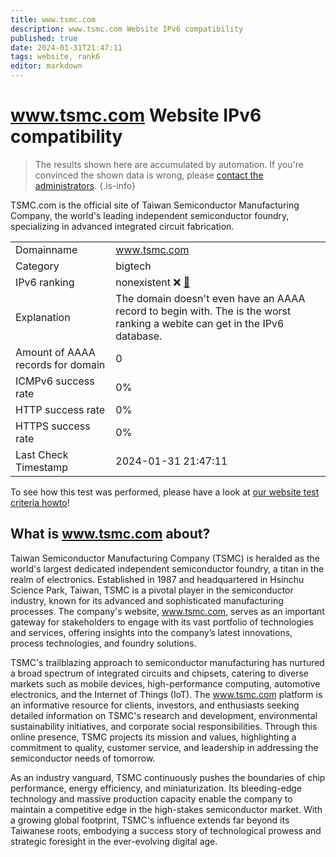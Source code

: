 ```yaml
---
title: www.tsmc.com
description: www.tsmc.com Website IPv6 compatibility
published: true
date: 2024-01-31T21:47:11
tags: website, rank6
editor: markdown
---
```


# www.tsmc.com Website IPv6 compatibility

> The results shown here are accumulated by automation. If you're convinced the shown data is wrong, please [contact the administrators](/howto/chat). 
{.is-info}

TSMC.com is the official site of Taiwan Semiconductor Manufacturing Company, the world's leading independent semiconductor foundry, specializing in advanced integrated circuit fabrication.


|   |   |
| - | - |
| Domainname | www.tsmc.com
| Category | bigtech |
| IPv6 ranking | nonexistent :x: [🔗](/howto/ranking) |
| Explanation | The domain doesn't even have an AAAA record to begin with. The is the worst ranking a webite can get in the IPv6 database. |
| Amount of AAAA records for domain | 0 |
| ICMPv6 success rate | 0%|
| HTTP success rate | 0% |
| HTTPS success rate | 0% |
| Last Check Timestamp | 2024-01-31 21:47:11 |

To see how this test was performed, please have a look at [our website test criteria howto](/howto/testcriteria/website)!


## What is www.tsmc.com about?
Taiwan Semiconductor Manufacturing Company (TSMC) is heralded as the world's largest dedicated independent semiconductor foundry, a titan in the realm of electronics. Established in 1987 and headquartered in Hsinchu Science Park, Taiwan, TSMC is a pivotal player in the semiconductor industry, known for its advanced and sophisticated manufacturing processes. The company's website, www.tsmc.com, serves as an important gateway for stakeholders to engage with its vast portfolio of technologies and services, offering insights into the company’s latest innovations, process technologies, and foundry solutions.

TSMC's trailblazing approach to semiconductor manufacturing has nurtured a broad spectrum of integrated circuits and chipsets, catering to diverse markets such as mobile devices, high-performance computing, automotive electronics, and the Internet of Things (IoT). The www.tsmc.com platform is an informative resource for clients, investors, and enthusiasts seeking detailed information on TSMC's research and development, environmental sustainability initiatives, and corporate social responsibilities. Through this online presence, TSMC projects its mission and values, highlighting a commitment to quality, customer service, and leadership in addressing the semiconductor needs of tomorrow.

As an industry vanguard, TSMC continuously pushes the boundaries of chip performance, energy efficiency, and miniaturization. Its bleeding-edge technology and massive production capacity enable the company to maintain a competitive edge in the high-stakes semiconductor market. With a growing global footprint, TSMC's influence extends far beyond its Taiwanese roots, embodying a success story of technological prowess and strategic foresight in the ever-evolving digital age.


